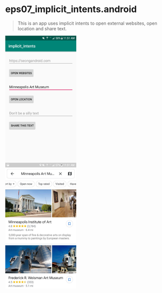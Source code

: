 # eps07_implicit_intents.android
> This is an app uses implicit intents to open external websites, open location and share text.
<div class="inline-block"><img src="implicit2.png" width="225" height="400" /></div>
<div class="inline-block"><img src="implicit1.jpg" width="225" height="400" /></div>